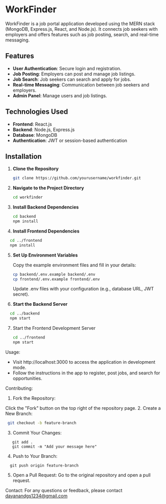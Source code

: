 # WorkFinder

WorkFinder is a job portal application developed using the MERN stack (MongoDB, Express.js, React, and Node.js). It connects job seekers with employers and offers features such as job posting, search, and real-time messaging.

## Features
- **User Authentication**: Secure login and registration.
- **Job Posting**: Employers can post and manage job listings.
- **Job Search**: Job seekers can search and apply for jobs.
- **Real-time Messaging**: Communication between job seekers and employers.
- **Admin Panel**: Manage users and job listings.

## Technologies Used

- **Frontend**: React.js
- **Backend**: Node.js, Express.js
- **Database**: MongoDB
- **Authentication**: JWT or session-based authentication

## Installation

1. **Clone the Repository**

   ```bash
   git clone https://github.com/yourusername/workfinder.git
2. **Navigate to the Project Directory**

   ```bash
   cd workfinder
   ```
3. **Install Backend Dependencies**
    ```bash
    cd backend
   npm install
    ```

4. **Install Frontend Dependencies**
 ```bash
   cd ../frontend
   npm install
```
5. **Set Up Environment Variables**
   
   Copy the example environment files and fill in your details:
    ```bash
   cp backend/.env.example backend/.env
   cp frontend/.env.example frontend/.env
    ```
   Update .env files with your configuration (e.g., database URL, JWT secret).


6. **Start the Backend Server**
 ```bash
   cd ../backend
   npm start
```

7. Start the Frontend Development Server
   ```bash
   cd ../frontend
   npm start
   ```

Usage:
- Visit http://localhost:3000 to access the application in development mode.
- Follow the instructions in the app to register, post jobs, and search for opportunities.

Contributing:
1. Fork the Repository:

 Click the "Fork" button on the top right of the repository page.
2. Create a New Branch:
  ```bash
   git checkout -b feature-branch
   ```
3. Commit Your Changes:
```
   git add .
   git commit -m "Add your message here"
```
4. Push to Your Branch:
 ```
   git push origin feature-branch
   ```
5. Open a Pull Request: Go to the original repository and open a pull request.


Contact:
For any questions or feedback, please contact dayanandgs1234@gmail.com
